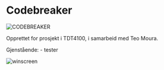 # Codebreaker

![CODEBREAKER](https://user-images.githubusercontent.com/97731056/222205521-56c36103-31a9-41ef-9805-30af9ebc14c0.png)

Opprettet for prosjekt i TDT4100, i samarbeid med Teo Moura.


Gjenstående:
    - tester


![winscreen](https://user-images.githubusercontent.com/97731056/222205512-f4cc6d5b-af1c-4d3d-8ce3-1acea7cb526a.png)



